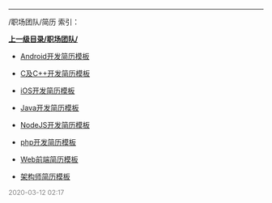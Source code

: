 
----

/职场团队/简历 索引：


**[上一级目录/职场团队/](/职场团队/)**

- [Android开发简历模板](/职场团队/简历/Android开发简历模板)

- [C及C++开发简历模板](/职场团队/简历/C及C++开发简历模板)

- [iOS开发简历模板](/职场团队/简历/iOS开发简历模板)

- [Java开发简历模板](/职场团队/简历/Java开发简历模板)

- [NodeJS开发简历模板](/职场团队/简历/NodeJS开发简历模板)

- [php开发简历模板](/职场团队/简历/php开发简历模板)

- [Web前端简历模板](/职场团队/简历/Web前端简历模板)

- [架构师简历模板](/职场团队/简历/架构师简历模板)


<font size=2 color='grey'> 2020-03-12 02:17 </font>